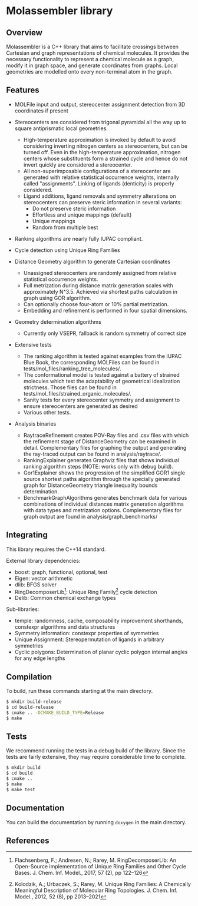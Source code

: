 # Molassembler library
## Overview

Molassembler is a C++ library that aims to facilitate crossings between
Cartesian and graph representations of chemical molecules. It provides the
necessary functionality to represent a chemical molecule as a graph, modify it
in graph space, and generate coordinates from graphs. Local geometries are
modelled onto every non-terminal atom in the graph.


## Features

- MOLFile input and output, stereocenter assignment detection from 3D
  coordinates if present
- Stereocenters are considered from trigonal pyramidal all the way up to square
  antiprismatic local geometries.

  - High-temperature approximation is invoked by default to avoid considering
    inverting nitrogen centers as stereocenters, but can be turned off. Even in
    the high-temperature approximation, nitrogen centers whose substituents
    form a strained cycle and hence do not invert quickly are considered a
    stereocenter.
  - All non-superimposable configurations of a stereocenter are generated with
    relative statistical occurrence weights, internally called "assignments".
    Linking of ligands (denticity) is properly considered.
  - Ligand additions, ligand removals and symmetry alterations on stereocenters
    can preserve steric information in several variants:
    - Do not preserve steric information
    - Effortless and unique mappings (default)
    - Unique mappings
    - Random from multiple best

- Ranking algorithms are nearly fully IUPAC compliant.
- Cycle detection using Unique Ring Families
- Distance Geometry algorithm to generate Cartesian coordinates

  - Unassigned stereocenters are randomly assigned from relative statistical
    occurrence weights.
  - Full metrization during distance matrix generation scales with approximately
    N^3.5. Achieved via shortest paths calculation in graph using GOR algorithm.
  - Can optionally choose four-atom or 10% partial metrization.
  - Embedding and refinement is performed in four spatial dimensions.

- Geometry determination algorithms

  - Currently only VSEPR, fallback is random symmetry of correct size

- Extensive tests

  - The ranking algorithm is tested against examples from the IUPAC
    Blue Book, the corresponding MOLFiles can be found in
    tests/mol_files/ranking_tree_molecules/.
  - The conformational model is tested against a battery of strained molecules
    which test the adaptability of geometrical idealization strictness. Those
    files can be found in tests/mol_files/strained_organic_molecules/.
  - Sanity tests for every stereocenter symmetry and assignment to ensure
    stereocenters are generated as desired
  - Various other tests.

- Analysis binaries

  - RaytraceRefinement creates POV-Ray files and .csv files with which the
    refinement stage of DistanceGeometry can be examined in detail.
    Complementary files for graphing the output and generating the ray-traced 
    output can be found in analysis/raytrace/.
  - RankingExplainer generates Graphviz files that shows individual ranking
    algorithm steps (NOTE: works only with debug build).
  - Gor1Explainer shows the progression of the simplified GOR1 single source
    shortest paths algorithm through the specially generated graph for
    DistanceGeometry triangle inequality bounds determination.
  - BenchmarkGraphAlgorithms generates benchmark data for various combinations
    of individual distances matrix generation algorithms with data types and
    metrization options. Complementary files for graph output are found in
    analysis/graph_benchmarks/


## Integrating

This library requires the C++14 standard.

External library dependencies:

- boost: graph, functional, optional, test
- Eigen: vector arithmetic
- dlib: BFGS solver
- RingDecomposerLib[^1]: Unique Ring Family[^2] cycle detection
- Delib: Common chemical exchange types

Sub-libraries:

- temple: randomness, cache, composability improvement shorthands, constexpr
  algorithms and data structures
- Symmetry information: constexpr properties of symmetries
- Unique Assignment: Stereopermutation of ligands in arbitrary symmetries
- Cyclic polygons: Determination of planar cyclic polygon internal angles for
  any edge lengths


## Compilation

To build, run these commands starting at the main directory. 

```bash
$ mkdir build-release
$ cd build-release
$ cmake .. -DCMAKE_BUILD_TYPE=Release
$ make
```


## Tests

We recommend running the tests in a debug build of the library. Since the tests
are fairly extensive, they may require considerable time to complete.

```bash
$ mkdir build
$ cd build
$ cmake ..
$ make
$ make test
```

## Documentation

You can build the documentation by running `doxygen` in the main directory.

## References

[^1]: Flachsenberg, F.; Andresen, N.; Rarey, M. RingDecomposerLib: An
  Open-Source implementation of Unique Ring Families and Other Cycle Bases. J.
  Chem. Inf.  Model., 2017, 57 (2), pp 122–126

[^2]: Kolodzik, A.; Urbaczek, S.; Rarey, M. Unique Ring Families: A Chemically
  Meaningful Description of Molecular Ring Topologies. J. Chem. Inf. Model.,
  2012, 52 (8), pp 2013–2021
